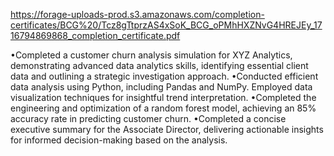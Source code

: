https://forage-uploads-prod.s3.amazonaws.com/completion-certificates/BCG%20/Tcz8gTtprzAS4xSoK_BCG_oPMhHXZNvG4HREJEy_1716794869868_completion_certificate.pdf

•Completed a customer churn analysis simulation for XYZ Analytics, demonstrating advanced data analytics skills, identifying essential client data and outlining a strategic investigation approach.
•Conducted efficient data analysis using Python, including Pandas and NumPy. Employed data visualization techniques for insightful trend interpretation.
•Completed the engineering and optimization of a random forest model, achieving an 85% accuracy rate in predicting customer churn.
•Completed a concise executive summary for the Associate Director, delivering actionable insights for informed decision-making based on the analysis.
